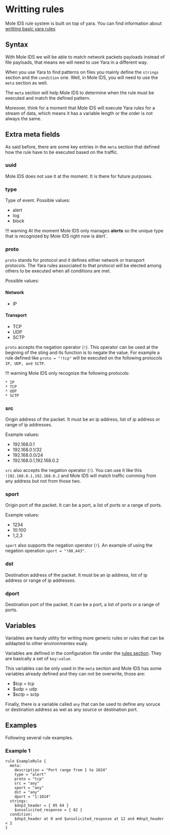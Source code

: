 # Writting rules

Mole IDS rule system is built on top of yara. You can find information about
[writting basic yara rules](https://yara.readthedocs.io/en/v3.11.0/writingrules.html)

## Syntax

With Mole IDS we will be able to match network packets payloads instead of file
payloads, that means we will need to use Yara in a different way.

When you use Yara to find patterns on files you mainly define the `strings`
section and the `condition` one. Well, in Mole IDS, you will need to use the
`meta` section as well.

The `meta` section will help Mole IDS to determine when the rule must be
executed and match the defined pattern.

Moreover, think for a moment that Mole IDS will execute Yara rules for a stream
of data, which means it has a variable length or the order is not always the
same. 

## Extra meta fields

As said before, there are some key entries in the `meta` section that defined
how the rule have to be executed based on the traffic.

### uuid

Mole IDS does not use it at the moment. It is there for future purposes.

### type

Type of event. Possible values:

* alert
* log
* block

!!! warning
    At the moment Mole IDS only manages **alerts** so the unique type that is
    recognized by Mole IDS right now is álert´.

### proto

`proto` stands for protocol and it defines either network or transport
protocols. The Yara rules associated to that protocol will be elected among
others to be executed when all conditions are met.

Possible values:

#### Network

* IP

#### Transport

* TCP
* UDP
* SCTP

`proto` accepts the negation operator (`!`). This operator can be used at the
begining of the sting and its function is to negate the value. For example a
rule defined like `proto = "!tcp"` will be executed on the following protocols
`IP, UDP, and SCTP`.

!!! warning
    Mole IDS only recognize the following protocols:

    * IP
    * TCP
    * UDP
    * SCTP

### src

Origin address of the packet. It must be an ip address, list of ip address or
range of ip addresses.

Example values:

* 192.168.0.1
* 192.168.0.1/32
* 192.168.0.0/24
* 192.168.0.1,192.168.0.2

`src` also accepts the negation operator (`!`). You can use it like this
`!192.168.0.1,192.168.0.2` and Mole IDS will match traffic comming from any
address but not from those two.

### sport

Origin port of the packet. It can be a port, a list of ports or a range of ports.

Example values:

* 1234
* 10:100
* 1,2,3

`sport` also supports the negation operator (`!`). An example of using the
negation operation `sport = "!80,443"`.

### dst

Destination address of the packet. It must be an ip address, list of ip address
or range of ip addresses.

### dport

Destination port of the packet. It can be a port, a list of ports or a range of ports.

## Variables

Variables are handy utility for writing more generic rules or rules that can be
addapted to other environmentes esaly.

Variables are defined in the configuration file under the
[rules section](/getting-started/configuration-overview/#rules). They are
basically a set of `key:value`.

This variables can be only used in the `meta` section and Mole IDS has some
variables already defined and they can not be overwrite, those are:

* $tcp = tcp
* $udp = udp
* $sctp = sctp

Finally, there is a variable called `any` that can be used to define any soruce
or destination address as wel as any source or destination port.

## Examples

Following several rule examples.

### Example 1

```yara
rule ExampleRule {
  meta:
    description = "Port range from 1 to 1024"
    type = "alert"
    proto = "tcp"
    src = "any"
    sport = "any"
    dst = "any"
    dport = "1:1024"
  strings:
    $dnp3_header = { 05 64 }
    $unsolicited_response = { 82 }
  condition:
    $dnp3_header at 0 and $unsolicited_response at 12 and #dnp3_header < 2
}
```
